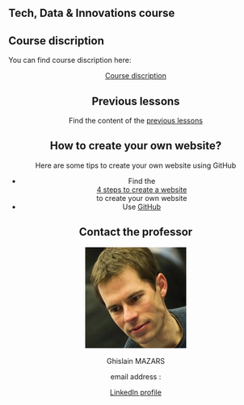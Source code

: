 ## Tech, Data & Innovations course

## Course discription
   You can find course discription here: <center><a href="course_presentation.md" class="button24">Course discription</a><center>

## Previous lessons 
   Find the content of the [previous lessons](PreviousLessons)

## How to create your own website?
   Here are some tips to create your own website using GitHub
   - Find the <center><a href="lessons.md" > 4 steps to create a website </a><center> to create your own website
- Use [GitHub](https://github.com/)

## Contact the professor
   <img align ="centre" src="Tech%20data...%20Ghislain%20Mazars.jpg">

   Ghislain MAZARS

   email address : 

   [LinkedIn profile](https://fr.linkedin.com/in/ghislainmazars)
  


